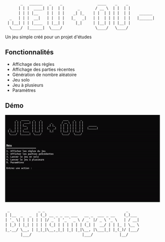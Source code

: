 ```
       _   ______   _    _                ____    _    _            
      | | |  ____| | |  | |      _       / __ \  | |  | |           
      | | | |__    | |  | |    _| |_    | |  | | | |  | |    ______ 
  _   | | |  __|   | |  | |   |_   _|   | |  | | | |  | |   |______|
 | |__| | | |____  | |__| |     |_|     | |__| | | |__| |           
  \____/  |______|  \____/               \____/   \____/            

```                                                        

Un jeu simple créé pour un projet d'études

## Fonctionnalités

- Affichage des règles
- Affichage des parties rècentes
- Génération de nombre aléatoire
- Jeu solo
- Jeu à plusieurs
- Paramètres

## Démo

![Vidéo de démo](demo.gif)

```
 _             _ _                                     _     
| |__  _   _  | (_) __ _ _ __ ___   __ _  ___ _ __    (_)___ 
| '_ \| | | | | | |/ _` | '_ ` _ \ / _` |/ _ \ '_ \   | / __|
| |_) | |_| | | | | (_| | | | | | | (_| |  __/ | | |_ | \__ \
|_.__/ \__, | |_|_|\__,_|_| |_| |_|\__, |\___|_| |_(_)/ |___/
       |___/                       |___/            |__/     
```
